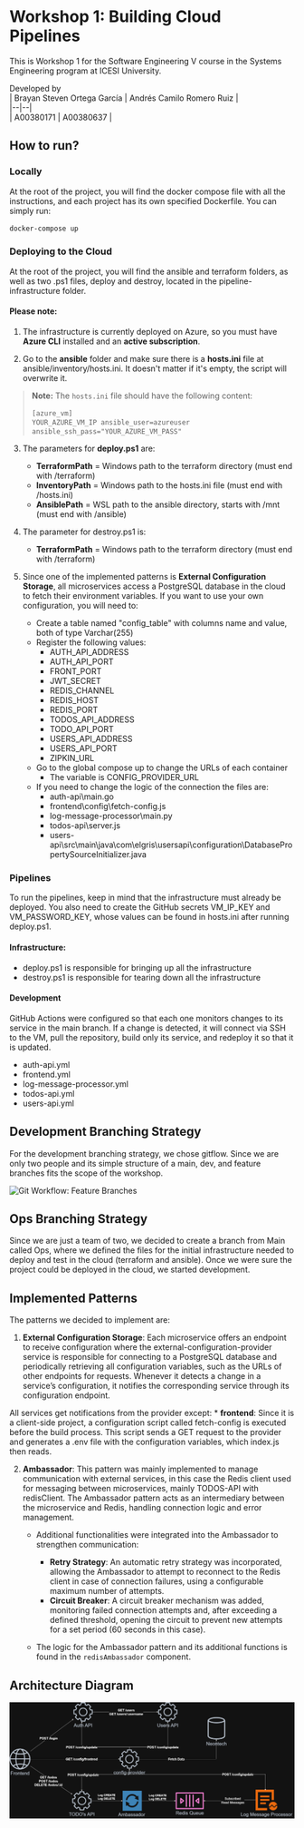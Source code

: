 # Workshop 1: Building Cloud Pipelines

This is Workshop 1 for the Software Engineering V course in the Systems Engineering program at ICESI University.

Developed by  
| Brayan Steven Ortega García | Andrés Camilo Romero Ruiz |  
|--|--|  
| A00380171 | A00380637 |

## How to run?

### Locally

At the root of the project, you will find the docker compose file with all the instructions, and each project has its own specified Dockerfile. You can simply run:

```bash
docker-compose up
```

### Deploying to the Cloud

At the root of the project, you will find the ansible and terraform folders, as well as two .ps1 files, deploy and destroy, located in the pipeline-infrastructure folder.

#### Please note:

1. The infrastructure is currently deployed on Azure, so you must have **Azure CLI** installed and an **active subscription**.

2. Go to the **ansible** folder and make sure there is a **hosts.ini** file at ansible/inventory/hosts.ini. It doesn't matter if it's empty, the script will overwrite it.

> **Note:** The `hosts.ini` file should have the following content:
> ```
> [azure_vm]
> YOUR_AZURE_VM_IP ansible_user=azureuser ansible_ssh_pass="YOUR_AZURE_VM_PASS"
> ```

3. The parameters for **deploy.ps1** are:

	* **TerraformPath**  =  Windows path to the terraform directory (must end with /terraform)
	* **InventoryPath**  = Windows path to the hosts.ini file (must end with /hosts.ini)
	* **AnsiblePath**  =  WSL path to the ansible directory, starts with /mnt (must end with /ansible)

4. The parameter for destroy.ps1 is:
	* **TerraformPath**  =  Windows path to the terraform directory (must end with /terraform)

5. Since one of the implemented patterns is **External Configuration Storage**, all microservices access a PostgreSQL database in the cloud to fetch their environment variables. If you want to use your own configuration, you will need to:

	* Create a table named "config_table" with columns name and value, both of type Varchar(255)
	* Register the following values:
		* AUTH_API_ADDRESS
		* AUTH_API_PORT
		* FRONT_PORT
		* JWT_SECRET
		* REDIS_CHANNEL
		* REDIS_HOST
		* REDIS_PORT
		* TODOS_API_ADDRESS
		* TODO_API_PORT
		* USERS_API_ADDRESS
		* USERS_API_PORT
		* ZIPKIN_URL
	* Go to the global compose up to change the URLs of each container
		* The variable is CONFIG_PROVIDER_URL
	* If you need to change the logic of the connection the files are:
		* auth-api\main.go
		* frontend\config\fetch-config.js
		* log-message-processor\main.py
		* todos-api\server.js
		* users-api\src\main\java\com\elgris\usersapi\configuration\DatabasePropertySourceInitializer.java

### Pipelines

To run the pipelines, keep in mind that the infrastructure must already be deployed. You also need to create the GitHub secrets VM_IP_KEY and VM_PASSWORD_KEY, whose values can be found in hosts.ini after running deploy.ps1.

#### Infrastructure:
*	deploy.ps1 is responsible for bringing up all the infrastructure
*	destroy.ps1 is responsible for tearing down all the infrastructure

#### Development
GitHub Actions were configured so that each one monitors changes to its service in the main branch. If a change is detected, it will connect via SSH to the VM, pull the repository, build only its service, and redeploy it so that it is updated.
* auth-api.yml
* frontend.yml
* log-message-processor.yml
* todos-api.yml
* users-api.yml

## Development Branching Strategy

For the development branching strategy, we chose gitflow. Since we are only two people and its simple structure of a main, dev, and feature branches fits the scope of the workshop.

![Git Workflow: Feature Branches](https://wac-cdn.atlassian.com/dam/jcr:34c86360-8dea-4be4-92f7-6597d4d5bfae/02%20Feature%20branches.svg?cdnVersion=2663)

## Ops Branching Strategy

Since we are just a team of two, we decided to create a branch from Main called Ops, where we defined the files for the initial infrastructure needed to deploy and test in the cloud (terraform and ansible). Once we were sure the project could be deployed in the cloud, we started development.

## Implemented Patterns

The patterns we decided to implement are:
1. **External Configuration Storage**: Each microservice offers an endpoint to receive configuration where the external-configuration-provider service is responsible for connecting to a PostgreSQL database and periodically retrieving all configuration variables, such as the URLs of other endpoints for requests. Whenever it detects a change in a service’s configuration, it notifies the corresponding service through its configuration endpoint.

All services get notifications from the provider except:
	* **frontend**: Since it is a client-side project, a configuration script called fetch-config is executed before the build process. This script sends a GET request to the provider and generates a .env file with the configuration variables, which index.js then reads.

2. **Ambassador**: This pattern was mainly implemented to manage communication with external services, in this case the Redis client used for messaging between microservices, mainly TODOS-API with redisClient. The Ambassador pattern acts as an intermediary between the microservice and Redis, handling connection logic and error management.

	* Additional functionalities were integrated into the Ambassador to strengthen communication:
		* **Retry Strategy**: An automatic retry strategy was incorporated, allowing the Ambassador to attempt to reconnect to the Redis client in case of connection failures, using a configurable maximum number of attempts.
		* **Circuit Breaker**: A circuit breaker mechanism was added, monitoring failed connection attempts and, after exceeding a defined threshold, opening the circuit to prevent new attempts for a set period (60 seconds in this case).

	* The logic for the Ambassador pattern and its additional functions is found in the `redisAmbassador` component.

## Architecture Diagram
![Ingesoft drawio](./Ingesoft.drawio.png)


